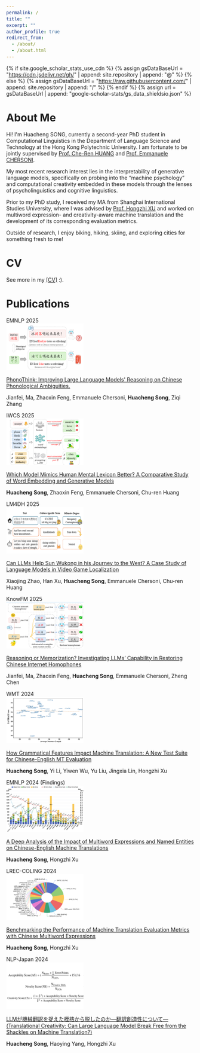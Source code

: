 ```yaml
---
permalink: /
title: ""
excerpt: ""
author_profile: true
redirect_from: 
  - /about/
  - /about.html
---
```


{% if site.google_scholar_stats_use_cdn %}
{% assign gsDataBaseUrl = "https://cdn.jsdelivr.net/gh/" | append: site.repository | append: "@" %}
{% else %}
{% assign gsDataBaseUrl = "https://raw.githubusercontent.com/" | append: site.repository | append: "/" %}
{% endif %}
{% assign url = gsDataBaseUrl | append: "google-scholar-stats/gs_data_shieldsio.json" %}

<span class='anchor' id='about-me'></span>

# About Me

Hi! I'm Huacheng SONG, currently a second-year PhD student in Computational Linguistics in the Department of Language Science and Technology at the Hong Kong Polytechnic University. I am fortunate to be jointly supervised by <a href='https://research.polyu.edu.hk/en/persons/chu-ren-huang'>Prof. Che-Ren HUANG</a> and <a href='https://research.polyu.edu.hk/en/persons/emmanuele-chersoni'>Prof. Emmanuele CHERSONI</a>.

My most recent research interest lies in the interpretability of generative language models, specifically on probing into the “machine psychology” and computational creativity embedded in these models through the lenses of psycholinguistics and cognitive linguistics.

Prior to my PhD study, I received my MA from Shanghai International Studies University, where I was advised by <a href='https://ilas.shisu.edu.cn/xhz/list.htm'>Prof. Hongzhi XU</a> and worked on multiword expression- and creativity-aware machine translation and the development of its corresponding evaluation metrics.

Outside of research, I enjoy biking, hiking, skiing, and exploring cities for something fresh to me!


# CV
See more in my <a href='https://drive.google.com/file/d/1zHCHtoCBueIzLVutkM5G4JXlr0YncYKl/view?usp=sharing'>[CV]</a> :).

# Publications 

<div class='paper-box'><div class='paper-box-image'><div><div class="badge">EMNLP 2025</div><img src='images/1.png' alt="sym" width="41%"></div></div>
<div class='paper-box-text' markdown="1">

[PhonoThink: Improving Large Language Models' Reasoning on Chinese Phonological Ambiguities.](https://openreview.net/pdf?id=ER6JwcWcOE)

Jianfei, Ma, Zhaoxin Feng, Emmanuele Chersoni, **Huacheng Song**, Ziqi Zhang

</div>
</div>

<div class='paper-box'><div class='paper-box-image'><div><div class="badge">IWCS 2025</div><img src='images/2.png' alt="sym" width="41%"></div></div>
<div class='paper-box-text' markdown="1">

[Which Model Mimics Human Mental Lexicon Better? A Comparative Study of Word Embedding and Generative Models](https://preview.aclanthology.org/iwcs-25-ingestion/2025.iwcs-1.20.pdf)

**Huacheng Song**, Zhaoxin Feng, Emmanuele Chersoni, Chu-ren Huang

</div>
</div>

<div class='paper-box'><div class='paper-box-image'><div><div class="badge">LM4DH 2025</div><img src='images/3.png' alt="sym" width="41%"></div></div>
<div class='paper-box-text' markdown="1">

[Can LLMs Help Sun Wukong in his Journey to the West? A Case Study of Language Models in Video Game Localization](https://www.researchgate.net/publication/395326913_Can_LLMs_Help_Sun_Wukong_in_his_Journey_to_the_West_A_Case_Study_of_Language_Models_in_Video_Game_Localization)

Xiaojing Zhao, Han Xu, **Huacheng Song**, Emmanuele Chersoni, Chu-ren Huang

</div>
</div>

<div class='paper-box'><div class='paper-box-image'><div><div class="badge">KnowFM 2025</div><img src='images/4.png' alt="sym" width="41%"></div></div>
<div class='paper-box-text' markdown="1">

[Reasoning or Memorization? Investigating LLMs’ Capability in Restoring Chinese Internet Homophones](https://aclanthology.org/2025.knowllm-1.11.pdf)

Jianfei, Ma, Zhaoxin Feng, **Huacheng Song**, Emmanuele Chersoni, Zheng Chen

</div>
</div>

<div class='paper-box'><div class='paper-box-image'><div><div class="badge">WMT 2024</div><img src='images/5.png' alt="sym" width="41%"></div></div>
<div class='paper-box-text' markdown="1">

[How Grammatical Features Impact Machine Translation: A New Test Suite for Chinese-English MT Evaluation](https://aclanthology.org/2024.wmt-1.117.pdf)

**Huacheng Song**, Yi Li, Yiwen Wu, Yu Liu, Jingxia Lin, Hongzhi Xu

</div>
</div>

<div class='paper-box'><div class='paper-box-image'><div><div class="badge">EMNLP 2024 (Findings)</div><img src='images/6.png' alt="sym" width="41%"></div></div>
<div class='paper-box-text' markdown="1">

[A Deep Analysis of the Impact of Multiword Expressions and Named Entities on Chinese-English Machine Translations](https://aclanthology.org/2024.findings-emnlp.357.pdf)

**Huacheng Song**, Hongzhi Xu

</div>
</div>

<div class='paper-box'><div class='paper-box-image'><div><div class="badge">LREC-COLING 2024</div><img src='images/7.png' alt="sym" width="41%"></div></div>
<div class='paper-box-text' markdown="1">

[Benchmarking the Performance of Machine Translation Evaluation Metrics with Chinese Multiword Expressions](https://aclanthology.org/2024.lrec-main.198.pdf)

**Huacheng Song**, Hongzhi Xu

</div>
</div>

<div class='paper-box'><div class='paper-box-image'><div><div class="badge">NLP-Japan 2024</div><img src='images/8.png' alt="sym" width="41%"></div></div>
<div class='paper-box-text' markdown="1">

[LLMが機械翻訳を捉えた桎梏から脱したのか―翻訳創造性について― (Translational Creativity: Can Large Language Model Break Free from the Shackles on Machine Translation?)](https://scholar.google.com/scholar?oi=bibs&cluster=17822115525222663495&btnI=1&hl=en)

**Huacheng Song**, Haoying Yang, Hongzhi Xu

</div>
</div>

